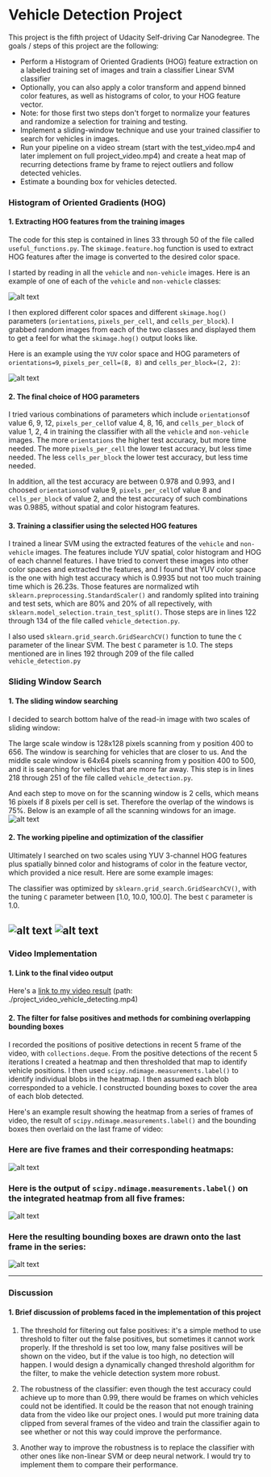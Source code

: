 # Vehicle Detection Project

This project is the fifth project of Udacity Self-driving Car Nanodegree. The goals / steps of this project are the following:

* Perform a Histogram of Oriented Gradients (HOG) feature extraction on a labeled training set of images and train a classifier Linear SVM classifier
* Optionally, you can also apply a color transform and append binned color features, as well as histograms of color, to your HOG feature vector. 
* Note: for those first two steps don't forget to normalize your features and randomize a selection for training and testing.
* Implement a sliding-window technique and use your trained classifier to search for vehicles in images.
* Run your pipeline on a video stream (start with the test_video.mp4 and later implement on full project_video.mp4) and create a heat map of recurring detections frame by frame to reject outliers and follow detected vehicles.
* Estimate a bounding box for vehicles detected.

[//]: # (Image References)
[image1]: ./output_images/car_notCar.jpg
[image2]: ./output_images/features.jpg
[image3]: ./output_images/test1_scanning_window.jpg
[image4]: ./output_images/test6_scanning_window.jpg
[image5]: ./output_images/video_frames_heatmap.jpg
[image6]: ./output_images/output_labels.jpg
[image7]: ./output_images/output_bbox.jpg
[image8]: ./output_images/all_scanning_windows.jpg
[video1]: ./output_images/project_video_vehicle_detecting.mp4


### Histogram of Oriented Gradients (HOG)

#### 1. Extracting HOG features from the training images

The code for this step is contained in lines 33 through 50 of the file called `useful_functions.py`. The `skimage.feature.hog` function is used to extract HOG features after the image is converted to the desired color space. 

I started by reading in all the `vehicle` and `non-vehicle` images.  Here is an example of one of each of the `vehicle` and `non-vehicle` classes:

![alt text][image1]

I then explored different color spaces and different `skimage.hog()` parameters (`orientations`, `pixels_per_cell`, and `cells_per_block`).  I grabbed random images from each of the two classes and displayed them to get a feel for what the `skimage.hog()` output looks like.

Here is an example using the `YUV` color space and HOG parameters of `orientations=9`, `pixels_per_cell=(8, 8)` and `cells_per_block=(2, 2)`:


![alt text][image2]

#### 2. The final choice of HOG parameters

I tried various combinations of parameters which include `orientations`of value 6, 9, 12, `pixels_per_cell`of value 4, 8, 16, and `cells_per_block` of value 1, 2, 4 in training the classifier with all the `vehicle` and `non-vehicle` images. The more `orientations` the higher test accuracy, but more time needed. The more `pixels_per_cell` the lower test accuracy, but less time needed. The less `cells_per_block` the lower test accuracy, but less time needed.

In addition, all the test accuracy are between 0.978 and 0.993, and I choosed `orientations`of value 9, `pixels_per_cell`of value 8 and `cells_per_block` of value 2, and the test accuracy of such combinations was 0.9885, without spatial and color histogram features.

#### 3. Training a classifier using the selected HOG features

I trained a linear SVM using the extracted features of the `vehicle` and `non-vehicle` images. The features include YUV spatial, color histogram and HOG of each channel features. I have tried to convert these images into other color spaces and extracted the features, and I found that YUV color space is the one with high test accuracy which is 0.9935 but not too much training time which is 26.23s. Those features are normalized wtih `sklearn.preprocessing.StandardScaler()` and randomly splited into training and test sets, which are 80% and 20% of all repectively, with `sklearn.model_selection.train_test_split()`. Those steps are in lines 122 through 134 of the file called `vehicle_detection.py`.

I also used `sklearn.grid_search.GridSearchCV()` function to tune the `C` parameter of the linear SVM. The best `C` parameter is 1.0.
The steps mentioned are in lines 192 through 209 of the file called `vehicle_detection.py`

### Sliding Window Search

#### 1. The sliding window searching

I decided to search bottom halve of the read-in image with two scales of sliding window:

The large scale window is 128x128 pixels scanning from y position 400 to 656. The window is searching for vehicles that are closer to us. And the middle scale window is 64x64 pixels scanning from y position 400 to 500, and it is searching for vehicles that are more far away. This step is in lines 218 through 251 of the file called `vehicle_detection.py`.

And each step to move on for the scanning window is 2 cells, which means 16 pixels if 8 pixels per cell is set. Therefore the overlap of the windows is 75%. Below is an example of all the scanning windows for an image. 
![alt text][image8]

#### 2. The working pipeline and optimization of the classifier

Ultimately I searched on two scales using YUV 3-channel HOG features plus spatially binned color and histograms of color in the feature vector, which provided a nice result.  Here are some example images:

The classifier was optimized by `sklearn.grid_search.GridSearchCV()`, with the tuning `C` parameter between [1.0, 10.0, 100.0]. The best `C` parameter is 1.0.

![alt text][image3]
![alt text][image4]
---

### Video Implementation

#### 1. Link to the final video output
Here's a [link to my video result](./project_video_vehicle_detecting.mp4)
(path: ./project_video_vehicle_detecting.mp4)

#### 2. The filter for false positives and methods for combining overlapping bounding boxes

I recorded the positions of positive detections in recent 5 frame of the video, with `collections.deque`. From the positive detections of the recent 5 iterations I created a heatmap and then thresholded that map to identify vehicle positions.  I then used `scipy.ndimage.measurements.label()` to identify individual blobs in the heatmap.  I then assumed each blob corresponded to a vehicle.  I constructed bounding boxes to cover the area of each blob detected.

Here's an example result showing the heatmap from a series of frames of video, the result of `scipy.ndimage.measurements.label()` and the bounding boxes then overlaid on the last frame of video:

### Here are five frames and their corresponding heatmaps:
![alt text][image5]

### Here is the output of `scipy.ndimage.measurements.label()` on the integrated heatmap from all five frames:
![alt text][image6]

### Here the resulting bounding boxes are drawn onto the last frame in the series:
![alt text][image7]



---

### Discussion

#### 1. Brief discussion of problems faced in the implementation of this project

1. The threshold for filtering out false positives: it's a simple method to use threshold to filter out the false positives, but sometimes it cannot work properly. If the threshold is set too low, many false positives will be shown on the video, but if the value is too high, no detection will happen. I would design a dynamically changed threshold algorithm for the filter, to make the vehicle detection system more robust.

2. The robustness of the classifier: even though the test accuracy could achieve up to more than 0.99, there would be frames on which vehicles could not be identified. It could be the reason that not enough training data from the video like our project ones. I would put more training data clipped from several frames of the video and train the classifier again to see whether or not this way could improve the performance.

3. Another way to improve the robustness is to replace the classifier with other ones like non-linear SVM or deep neural network. I would try to implement them to compare their performance. 


